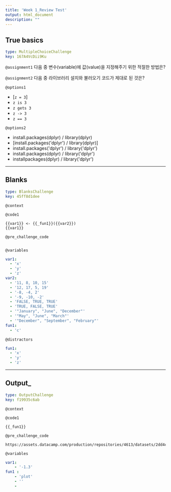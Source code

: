 ```yaml
---
title: 'Week 1_Review Test'
output: html_document
description: ""
---
```


## True basics

```yaml
type: MultipleChoiceChallenge
key: 167A4VcDii9Ku
```

`@assignment1`
다음 중 변수(variable)에 값(value)을 지정해주기 위한 적절한 방법은?

`@assignment2`
다음 중 라이브러리 설치와 불러오기 코드가 제대로 된 것은?

`@options1`
- [`z = 3`]
- `z is 3`
- `z gets 3`
- `z -> 3`
- `z == 3`

`@options2`
- install.packages(dplyr)  /  library(dplyr)
- [install.packages('dplyr')  /  library(dplyr)]
- install.packages('dplyr')  /  library('dplyr')
- install.packages(dplyr)  /  library('dplyr')
- installpackages(dplyr)  /  library('dplyr')

---

## Blanks

```yaml
type: BlanksChallenge
key: 45ff8d1dee
```

`@context`


`@code1`
```{r}
{{var1}} <- {{_fun1}}({{var2}})
{{var1}}
```

`@pre_challenge_code`
```{r}

```

`@variables`
```yaml
var1:
  - 'x'
  - 'y'
  - 'z'
var2:
  - '11, 8, 10, 15'
  - '12, 17, 5, 19'
  - '-8, -4, 2'
  - '-9, -10, -2'
  - 'FALSE, TRUE, TRUE'
  - 'TRUE, FALSE, TRUE'
  - '"January", "June", "December"'
  - '"May", "June", "March"'
  - '"December", "September", "February"'
fun1:
  - 'c'
```

`@distractors`
```yaml
fun1:
  - 'x'
  - 'y'
  - 'z'
```

---

## Output_

```yaml
type: OutputChallenge
key: f19935c6ab
```

`@context`


`@code1`
```{r}
{{_fun1}}
```

`@pre_challenge_code`
```{r}
https://assets.datacamp.com/production/repositories/4613/datasets/2dd4cab3c792e2755e7dafe355a14bdb06973c5d/Pokemon.csv
```

`@variables`
```yaml
var1:
	- '-1.3'
fun1 :
	- 'plot'
    - ''
    - 
  
```
